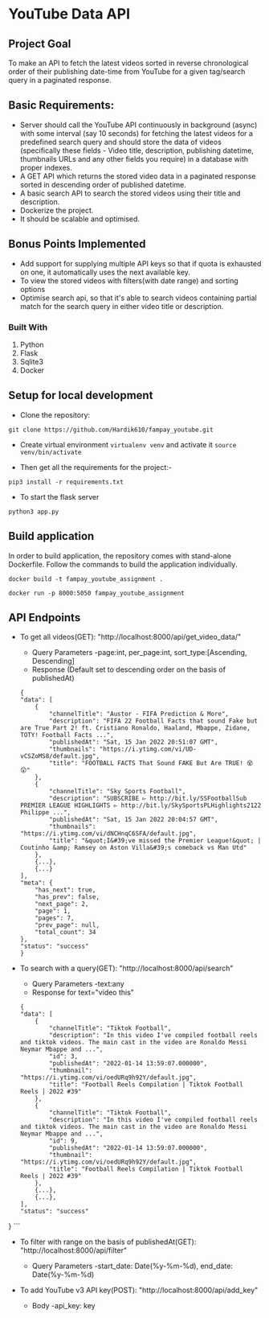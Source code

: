 # YouTube Data API

## Project Goal

To make an API to fetch the latest videos sorted in reverse chronological order of their publishing date-time from YouTube for a given tag/search query in a paginated response.

## Basic Requirements:

- Server should call the YouTube API continuously in background (async) with some interval (say 10 seconds) for fetching the latest videos for a predefined search query and should store the data of videos (specifically these fields - Video title, description, publishing datetime, thumbnails URLs and any other fields you require) in a database with proper indexes.
- A GET API which returns the stored video data in a paginated response sorted in descending order of published datetime.
- A basic search API to search the stored videos using their title and description.
- Dockerize the project.
- It should be scalable and optimised.

## Bonus Points Implemented

- Add support for supplying multiple API keys so that if quota is exhausted on one, it automatically uses the next available key.
- To view the stored videos with filters(with date range) and sorting options
- Optimise search api, so that it's able to search videos containing partial match for the search query in either video title or description.

### Built With
1. Python
2. Flask
3. Sqlite3
4. Docker

## Setup for local development
- Clone the repository:
```
git clone https://github.com/Hardik610/fampay_youtube.git
```
- Create virtual environment `virtualenv venv` and activate it `source venv/bin/activate`

- Then get all the requirements for the project:- 
```
pip3 install -r requirements.txt
```
- To start the flask server
```
python3 app.py
```

## Build application
In order to build application, the repository comes with stand-alone Dockerfile. Follow the commands to build the application individually.
```
docker build -t fampay_youtube_assignment .
```
```
docker run -p 8000:5050 fampay_youtube_assignment
```

## API Endpoints
* To get all videos(GET): "http://localhost:8000/api/get_video_data/"
    * Query Parameters -page:int, per_page:int, sort_type:[Ascending, Descending]
    * Response (Default set to descending order on the basis of publishedAt)
    ```
    {
    "data": [
        {
            "channelTitle": "Austor - FIFA Prediction & More",
            "description": "FIFA 22 Football Facts that sound Fake but are True Part 2! ft. Cristiano Ronaldo, Haaland, Mbappe, Zidane, TOTY! Football Facts ...",
            "publishedAt": "Sat, 15 Jan 2022 20:51:07 GMT",
            "thumbnails": "https://i.ytimg.com/vi/UD-vCSZoMS8/default.jpg",
            "title": "FOOTBALL FACTS That Sound FAKE But Are TRUE! 😵😲"
        },
        {
            "channelTitle": "Sky Sports Football",
            "description": "SUBSCRIBE ▻ http://bit.ly/SSFootballSub PREMIER LEAGUE HIGHLIGHTS ▻ http://bit.ly/SkySportsPLHighlights2122 Philippe ...",
            "publishedAt": "Sat, 15 Jan 2022 20:04:57 GMT",
            "thumbnails": "https://i.ytimg.com/vi/dNCHnqC6SFA/default.jpg",
            "title": "&quot;I&#39;ve missed the Premier League!&quot; | Coutinho &amp; Ramsey on Aston Villa&#39;s comeback vs Man Utd"
        },
        {...},
        {...}
    ],
    "meta": {
        "has_next": true,
        "has_prev": false,
        "next_page": 2,
        "page": 1,
        "pages": 7,
        "prev_page": null,
        "total_count": 34
    },
    "status": "success"
   }
    ```
    

* To search with a query(GET): "http://localhost:8000/api/search"
    * Query Parameters -text:any
    * Response for text="video this"
    ```
    {
    "data": [
        {
            "channelTitle": "Tiktok Football",
            "description": "In this video I've compiled football reels and tiktok videos. The main cast in the video are Ronaldo Messi Neymar Mbappe and ...",
            "id": 3,
            "publishedAt": "2022-01-14 13:59:07.000000",
            "thumbnail": "https://i.ytimg.com/vi/oedURq9h92Y/default.jpg",
            "title": "Football Reels Compilation | Tiktok Football Reels | 2022 #39"
        },
        {
            "channelTitle": "Tiktok Football",
            "description": "In this video I've compiled football reels and tiktok videos. The main cast in the video are Ronaldo Messi Neymar Mbappe and ...",
            "id": 9,
            "publishedAt": "2022-01-14 13:59:07.000000",
            "thumbnail": "https://i.ytimg.com/vi/oedURq9h92Y/default.jpg",
            "title": "Football Reels Compilation | Tiktok Football Reels | 2022 #39"
        },
        {...},
        {...},
    ],
    "status": "success"
}
    ```

* To filter with range on the basis of publishedAt(GET): "http://localhost:8000/api/filter"
    * Query Parameters -start_date: Date(%y-%m-%d), end_date: Date(%y-%m-%d)

* To add YouTube v3 API key(POST): "http://localhost:8000/api/add_key"
    * Body -api_key: key
   
